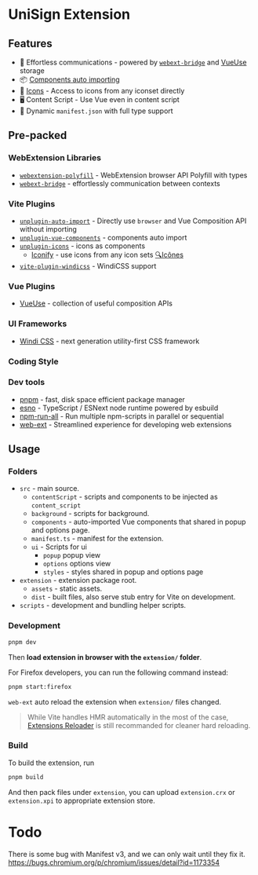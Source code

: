 # UniSign Extension

## Features

- 💬 Effortless communications - powered by [`webext-bridge`](https://github.com/antfu/webext-bridge) and [VueUse](https://github.com/antfu/vueuse) storage
- 📦 [Components auto importing](./src/components)
- 🌟 [Icons](./src/components) - Access to icons from any iconset directly
- 🖥 Content Script - Use Vue even in content script
- 📃 Dynamic `manifest.json` with full type support

## Pre-packed

### WebExtension Libraries

- [`webextension-polyfill`](https://github.com/mozilla/webextension-polyfill) - WebExtension browser API Polyfill with types
- [`webext-bridge`](https://github.com/antfu/webext-bridge) - effortlessly communication between contexts

### Vite Plugins

- [`unplugin-auto-import`](https://github.com/antfu/unplugin-auto-import) - Directly use `browser` and Vue Composition API without importing
- [`unplugin-vue-components`](https://github.com/antfu/vite-plugin-components) - components auto import
- [`unplugin-icons`](https://github.com/antfu/unplugin-icons) - icons as components
  - [Iconify](https://iconify.design) - use icons from any icon sets [🔍Icônes](https://icones.netlify.app/)
- [`vite-plugin-windicss`](https://github.com/antfu/vite-plugin-windicss) - WindiCSS support

### Vue Plugins

- [VueUse](https://github.com/antfu/vueuse) - collection of useful composition APIs

### UI Frameworks

- [Windi CSS](https://github.com/windicss/windicss) - next generation utility-first CSS framework

### Coding Style

### Dev tools

- [pnpm](https://pnpm.js.org/) - fast, disk space efficient package manager
- [esno](https://github.com/antfu/esno) - TypeScript / ESNext node runtime powered by esbuild
- [npm-run-all](https://github.com/mysticatea/npm-run-all) - Run multiple npm-scripts in parallel or sequential
- [web-ext](https://github.com/mozilla/web-ext) - Streamlined experience for developing web extensions

## Usage

### Folders

- `src` - main source.
  - `contentScript` - scripts and components to be injected as `content_script`
  - `background` - scripts for background.
  - `components` - auto-imported Vue components that shared in popup and options page.
  - `manifest.ts` - manifest for the extension.
  - `ui` - Scripts for ui
    - `popup` popup view
    - `options` options view
    - `styles` - styles shared in popup and options page
- `extension` - extension package root.
  - `assets` - static assets.
  - `dist` - built files, also serve stub entry for Vite on development.
- `scripts` - development and bundling helper scripts.

### Development

```bash
pnpm dev
```

Then **load extension in browser with the `extension/` folder**.

For Firefox developers, you can run the following command instead:

```bash
pnpm start:firefox
```

`web-ext` auto reload the extension when `extension/` files changed.

> While Vite handles HMR automatically in the most of the case, [Extensions Reloader](https://chrome.google.com/webstore/detail/fimgfedafeadlieiabdeeaodndnlbhid) is still recommanded for cleaner hard reloading.

### Build

To build the extension, run

```bash
pnpm build
```

And then pack files under `extension`, you can upload `extension.crx` or `extension.xpi` to appropriate extension store.

# Todo
There is some bug with Manifest v3, and we can only wait until they fix it.
https://bugs.chromium.org/p/chromium/issues/detail?id=1173354